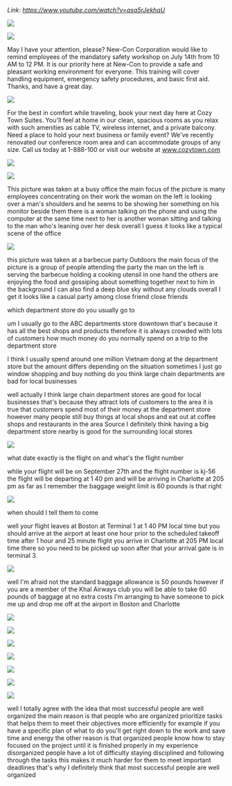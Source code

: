 _Link: https://www.youtube.com/watch?v=asa5rJekhqU_

![](./Images/mock-test-8-1.png)


![](./Images/mock-test-8-2.png)

May I have your attention, please? New-Con Corporation would like to remind employees of the mandatory safety workshop on July 14th from 10 AM to 12 PM. It is our priority here at New-Con to provide a safe and pleasant working environment for everyone. This training will cover handling equipment, emergency safety procedures, and basic first aid. Thanks, and have a great day.

![](./Images/mock-test-8-3.png)

For the best in comfort while traveling, book your next day here at Cozy Town Suites. You'll feel at home in our clean, spacious rooms as you relax with such amenities as cable TV, wireless internet, and a private balcony. Need a place to hold your next business or family event? We've recently renovated our conference room area and can accommodate groups of any size. Call us today at 1-888-100 or visit our website at www.cozytown.com

![](./Images/mock-test-8-4.png)


![](./Images/mock-test-8-5.png)

This picture was taken at a busy office the main focus of the picture is many employees concentrating on their work the woman on the left is looking over a man's shoulders and he seems to be showing her something on his monitor beside them there is a woman talking on the phone and using the computer at the same time next to her is another woman sitting and talking to the man who's leaning over her desk overall I guess it looks like a typical scene of the office

![](./Images/mock-test-8-6.png)

this picture was taken at a barbecue party Outdoors the main focus of the picture is a group of people attending the party the man on the left is serving the barbecue holding a cooking utensil in one hand the others are enjoying the food and gossiping about something together next to him in the background I can also find a deep blue sky without any clouds overall I get it looks like a casual party among close friend close friends

which department store do you usually go to

um I usually go to the ABC departments store downtown that's because it has all the best shops and products therefore it is always crowded with lots of customers how much money do you normally spend on a trip to the department store

I think I usually spend around one million Vietnam dong at the department store but the amount differs depending on the situation sometimes I just go window shopping and buy nothing do you think large chain departments are bad for local businesses

well actually I think large chain department stores are good for local businesses that's because they attract lots of customers to the area it is true that customers spend most of their money at the department store however many people still buy things at local shops and eat out at coffee shops and restaurants in the area Source I definitely think having a big department store nearby is good for the surrounding local stores

![](./Images/mock-test-8-7.png)

what date exactly is the flight on and
what's the flight number

while your flight will be on September 27th and the flight number is kj-56 the flight will be departing at 1 40 pm and will be arriving in Charlotte at 205 pm as far as I remember the baggage weight limit is 60 pounds is that right

![](./Images/mock-test-8-8.png)

when should I tell them to come

well your flight leaves at Boston at Terminal 1 at 1 40 PM local time but you should arrive at the airport at least one hour prior to the scheduled takeoff time after 1 hour and 25 minute flight you arrive in Charlotte at 205 PM local time there so you need to be picked up soon after that your arrival gate is in terminal 3.

![](./Images/mock-test-8-9.png)

well I'm afraid not the standard baggage allowance is 50 pounds however if you are a member of the Khal Airways club you will be able to take 60 pounds of baggage at no extra costs I'm arranging to have someone to pick me up and drop me off at the airport in Boston and Charlotte

![](./Images/mock-test-8-10.png)

![](./Images/mock-test-8-11.png)

![](./Images/mock-test-8-12.png)

![](./Images/mock-test-8-13.png)

![](./Images/mock-test-8-14.png)

![](./Images/mock-test-8-15.png)

![](./Images/mock-test-8-16.png)

well I totally agree with the idea that most successful people are well organized the main reason is that people who are organized prioritize tasks that helps them to meet their objectives more efficiently for example if you have a specific plan of what to do you'll get right down to the work and save time and energy the other reason is that organized people know how to stay focused on the project until it is finished properly in my experience disorganized people have a lot of difficulty staying disciplined and following through the tasks this makes it much harder for them to meet important deadlines that's why I definitely think that most successful people are well organized


